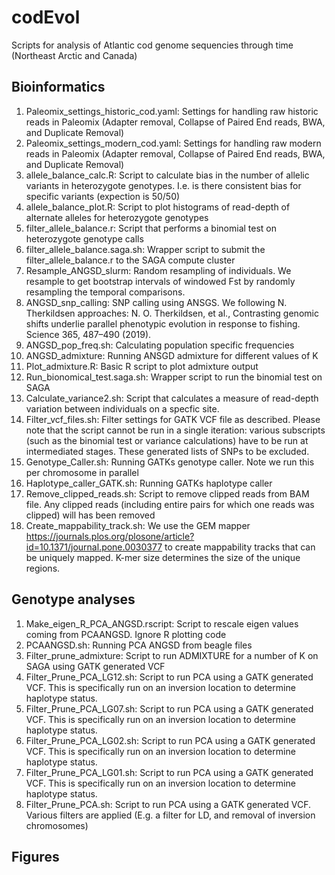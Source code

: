 # codEvol

Scripts for analysis of Atlantic cod genome sequencies through time (Northeast Arctic and Canada)

## Bioinformatics

1. Paleomix_settings_historic_cod.yaml: Settings for handling raw historic reads in Paleomix (Adapter removal, Collapse of Paired End reads, BWA, and Duplicate Removal)
1. Paleomix_settings_modern_cod.yaml: Settings for handling raw modern reads in Paleomix (Adapter removal, Collapse of Paired End reads, BWA, and Duplicate Removal)
1. allele_balance_calc.R: Script to calculate bias in the number of allelic variants in heterozygote genotypes. I.e. is there consistent bias for specific variants (expection is 50/50)
1. allele_balance_plot.R: Script to plot histograms of read-depth of alternate alleles for heterozygote genotypes
1. filter_allele_balance.r: Script that performs a binomial test on heterozygote genotype calls
1. filter_allele_balance.saga.sh: Wrapper script to submit the filter_allele_balance.r to the SAGA compute cluster
1. Resample_ANGSD_slurm: Random resampling of individuals. We resample to get bootstrap intervals of windowed Fst by randomly resampling the temporal comparisons.
1. ANGSD_snp_calling: SNP calling using ANSGS. We following N. Therkildsen approaches: N. O. Therkildsen, et al., Contrasting genomic shifts underlie parallel phenotypic evolution in response to fishing. Science 365, 487–490 (2019).
1. ANGSD_pop_freq.sh: Calculating population specific frequencies 
1. ANGSD_admixture: Running ANSGD admixture for different values of K
1. Plot_admixture.R: Basic R script to plot admixture output
1. Run_bionomical_test.saga.sh: Wrapper script to run the binomial test on SAGA
1. Calculate_variance2.sh: Script that calculates a measure of read-depth variation between individuals on a specfic site.
1. Filter_vcf_files.sh: Filter settings for GATK VCF file as described. Please note that the script cannot be run in a single iteration: various subscripts (such as the binomial test or variance calculations) have to be run at intermediated stages. These generated lists of SNPs to be excluded. 
1. Genotype_Caller.sh: Running GATKs genotype caller. Note we run this per chromosome in parallel 
1. Haplotype_caller_GATK.sh: Running GATKs haplotype caller 
1. Remove_clipped_reads.sh: Script to remove clipped reads from BAM file. Any clipped reads (including entire pairs for which one reads was clipped) will has been removed
1. Create_mappability_track.sh: We use the GEM mapper https://journals.plos.org/plosone/article?id=10.1371/journal.pone.0030377 to create mappability tracks that can be uniquely mapped. K-mer size determines the size of the unique regions. 

## Genotype analyses

1. Make_eigen_R_PCA_ANGSD.rscript: Script to rescale eigen values coming from PCAANGSD. Ignore R plotting code
1. PCAANGSD.sh: Running PCA ANGSD from beagle files
1. Filter_prune_admixture: Script to run ADMIXTURE for a number of K on SAGA using GATK generated VCF
1. Filter_Prune_PCA_LG12.sh: Script to run PCA using a GATK generated VCF. This is specifically run on an inversion location to determine haplotype status.
1. Filter_Prune_PCA_LG07.sh: Script to run PCA using a GATK generated VCF. This is specifically run on an inversion location to determine haplotype status.
1. Filter_Prune_PCA_LG02.sh: Script to run PCA using a GATK generated VCF. This is specifically run on an inversion location to determine haplotype status.
1. Filter_Prune_PCA_LG01.sh: Script to run PCA using a GATK generated VCF. This is specifically run on an inversion location to determine haplotype status.
1. Filter_Prune_PCA.sh: Script to run PCA using a GATK generated VCF. Various filters are applied (E.g. a filter for LD, and removal of inversion chromosomes)

## Figures